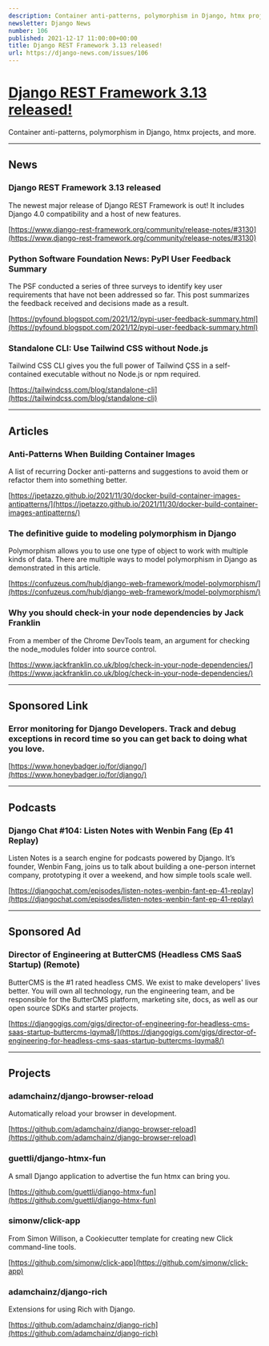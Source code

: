 ```yaml
---
description: Container anti-patterns, polymorphism in Django, htmx projects, and more.
newsletter: Django News
number: 106
published: 2021-12-17 11:00:00+00:00
title: Django REST Framework 3.13 released!
url: https://django-news.com/issues/106
---
```


# [Django REST Framework 3.13 released!](https://django-news.com/issues/106)

Container anti-patterns, polymorphism in Django, htmx projects, and more.

----

## News

### Django REST Framework 3.13 released

<p>The newest major release of Django REST Framework is out! It includes Django 4.0 compatibility and a host of new features.</p>

[https://www.django-rest-framework.org/community/release-notes/#3130](https://www.django-rest-framework.org/community/release-notes/#3130)

### Python Software Foundation News: PyPI User Feedback Summary

<p> The PSF conducted a series of three surveys to identify key user requirements that have not been addressed so far. This post summarizes the feedback received and decisions made as a result.</p>

[https://pyfound.blogspot.com/2021/12/pypi-user-feedback-summary.html](https://pyfound.blogspot.com/2021/12/pypi-user-feedback-summary.html)

### Standalone CLI: Use Tailwind CSS without Node.js

<p>Tailwind CSS CLI gives you the full power of Tailwind ÇSS in a self-contained executable without no Node.js or npm required.</p>

[https://tailwindcss.com/blog/standalone-cli](https://tailwindcss.com/blog/standalone-cli)

----

## Articles

### Anti-Patterns When Building Container Images

<p>A list of recurring Docker anti-patterns and suggestions to avoid them or refactor them into something better.</p>

[https://jpetazzo.github.io/2021/11/30/docker-build-container-images-antipatterns/](https://jpetazzo.github.io/2021/11/30/docker-build-container-images-antipatterns/)

### The definitive guide to modeling polymorphism in Django

<p>Polymorphism allows you to use one type of object to work with multiple kinds of data. There are multiple ways to model polymorphism in Django as demonstrated in this article.</p>

[https://confuzeus.com/hub/django-web-framework/model-polymorphism/](https://confuzeus.com/hub/django-web-framework/model-polymorphism/)

### Why you should check-in your node dependencies by Jack Franklin

<p>From a member of the Chrome DevTools team, an argument for checking the node_modules folder into source control.</p>

[https://www.jackfranklin.co.uk/blog/check-in-your-node-dependencies/](https://www.jackfranklin.co.uk/blog/check-in-your-node-dependencies/)

----

## Sponsored Link

### Error monitoring for Django Developers. Track and debug exceptions in record time so you can get back to doing what you love.

[https://www.honeybadger.io/for/django/](https://www.honeybadger.io/for/django/)

----

## Podcasts

### Django Chat #104: Listen Notes with Wenbin Fang (Ep 41 Replay)

<p>Listen Notes is a search engine for podcasts powered by Django. It’s founder, Wenbin Fang, joins us to talk about building a one-person internet company, prototyping it over a weekend, and how simple tools scale well.</p>

[https://djangochat.com/episodes/listen-notes-wenbin-fant-ep-41-replay](https://djangochat.com/episodes/listen-notes-wenbin-fant-ep-41-replay)

----

## Sponsored Ad

### Director of Engineering at ButterCMS (Headless CMS SaaS Startup) (Remote)

<p>ButterCMS is the #1 rated headless CMS. We exist to make developers' lives better. You will own all technology, run the engineering team, and be responsible for the ButterCMS platform, marketing site, docs, as well as our open source SDKs and starter projects.</p>

[https://djangogigs.com/gigs/director-of-engineering-for-headless-cms-saas-startup-buttercms-lqyma8/](https://djangogigs.com/gigs/director-of-engineering-for-headless-cms-saas-startup-buttercms-lqyma8/)

----

## Projects

### adamchainz/django-browser-reload

<p>Automatically reload your browser in development.</p>

[https://github.com/adamchainz/django-browser-reload](https://github.com/adamchainz/django-browser-reload)

### guettli/django-htmx-fun

<p>A small Django application to advertise the fun htmx can bring you.</p>

[https://github.com/guettli/django-htmx-fun](https://github.com/guettli/django-htmx-fun)

### simonw/click-app

<p>From Simon Willison, a Cookiecutter template for creating new Click command-line tools.</p>

[https://github.com/simonw/click-app](https://github.com/simonw/click-app)

### adamchainz/django-rich

<p>Extensions for using Rich with Django.</p>

[https://github.com/adamchainz/django-rich](https://github.com/adamchainz/django-rich)